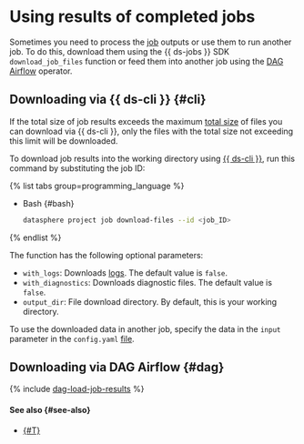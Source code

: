 # Using results of completed jobs

Sometimes you need to process the [job](../../concepts/jobs/index.md) outputs or use them to run another job. To do this, download them using the {{ ds-jobs }} SDK `download_job_files` function or feed them into another job using the [DAG Airflow](../../concepts/jobs/airflow.md) operator.

## Downloading via {{ ds-cli }} {#cli}

If the total size of job results exceeds the maximum [total size](../../concepts/limits.md) of files you can download via {{ ds-cli }}, only the files with the total size not exceeding this limit will be downloaded.

To download job results into the working directory using [{{ ds-cli }}](../../concepts/jobs/cli.md), run this command by substituting the job ID:

{% list tabs group=programming_language %}

- Bash {#bash}
  
  ```bash
  datasphere project job download-files --id <job_ID>
  ```

{% endlist %}

The function has the following optional parameters:

* `with_logs`: Downloads [logs](../../concepts/jobs/cli.md#logs). The default value is `false`.
* `with_diagnostics`: Downloads diagnostic files. The default value is `false`.
* `output_dir`: File download directory. By default, this is your working directory.

To use the downloaded data in another job, specify the data in the `input` parameter in the `config.yaml` [file](../../concepts/jobs/index.md#config).

## Downloading via DAG Airflow {#dag}

{% include [dag-load-job-results](../../../_includes/datasphere/dag-load-job-results.md) %}

#### See also {#see-also}

* [{#T}](../../concepts/jobs/cli.md)